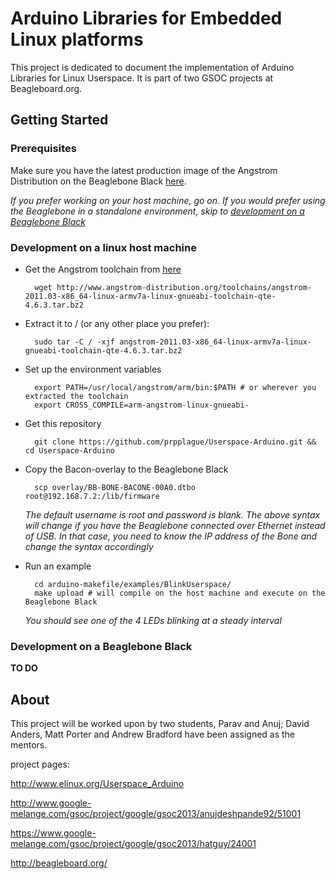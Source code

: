 # Arduino Libraries for Embedded Linux platforms

This project is dedicated to document the implementation of Arduino Libraries for
Linux Userspace. It is part of two GSOC projects at Beagleboard.org.

## Getting Started

### Prerequisites

Make sure you have the latest production image of the Angstrom Distribution on the Beaglebone Black
[here](http://circuitco.com/support/index.php?title=Updating_The_Software).

*If you prefer working on your host machine, go on. If you would prefer using the Beaglebone in a standalone environment,
skip to [development on a Beaglebone Black](#development-on-a-beaglebone-black)*

### Development on a linux host machine

* Get the Angstrom toolchain from [here](http://www.angstrom-distribution.org/toolchains/angstrom-2011.03-x86_64-linux-armv7a-linux-gnueabi-toolchain-qte-4.6.3.tar.bz2)

        wget http://www.angstrom-distribution.org/toolchains/angstrom-2011.03-x86_64-linux-armv7a-linux-gnueabi-toolchain-qte-4.6.3.tar.bz2
* Extract it to / (or any other place you prefer):

        sudo tar -C / -xjf angstrom-2011.03-x86_64-linux-armv7a-linux-gnueabi-toolchain-qte-4.6.3.tar.bz2
* Set up the environment variables

        export PATH=/usr/local/angstrom/arm/bin:$PATH # or wherever you extracted the toolchain
        export CROSS_COMPILE=arm-angstrom-linux-gnueabi-
* Get this repository

        git clone https://github.com/prpplague/Userspace-Arduino.git && cd Userspace-Arduino
* Copy the Bacon-overlay to the Beaglebone Black

        scp overlay/BB-BONE-BACONE-00A0.dtbo root@192.168.7.2:/lib/firmware
    *The default username is root and password is blank.*
    *The above syntax will change if you have the Beaglebone connected over Ethernet instead of USB.*
    *In that case, you need to know the IP address of the Bone and change the syntax accordingly*
* Run an example

        cd arduino-makefile/examples/BlinkUserspace/
        make upload # will compile on the host machine and execute on the Beaglebone Black
    *You should see one of the 4 LEDs blinking at a steady interval*
        
### Development on a Beaglebone Black

**TO DO**

## About

This project will be worked upon by two students, Parav and Anuj; David Anders,
Matt Porter and Andrew Bradford have been assigned as the mentors.

project pages:

http://www.elinux.org/Userspace_Arduino

http://www.google-melange.com/gsoc/project/google/gsoc2013/anujdeshpande92/51001

https://www.google-melange.com/gsoc/project/google/gsoc2013/hatguy/24001

http://beagleboard.org/
